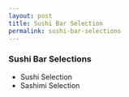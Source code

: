 ```yaml
---
layout: post
title: Sushi Bar Selection
permalink: sushi-bar-selections
---
```



### Sushi Bar Selections
- Sushi Selection
- Sashimi Selection